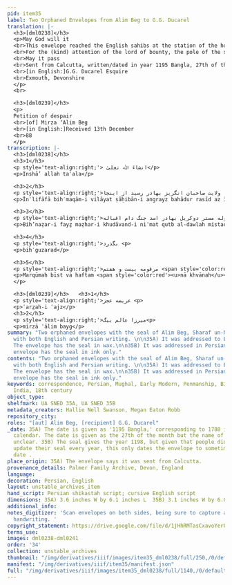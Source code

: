 ```yaml
---
pid: item35
label: Two Orphaned Envelopes from Alim Beg to G.G. Ducarel
translation: |-
  <h3>[dml0238]</h3>
  <p>May God will it 
  <br>This envelope reached the English sahibs at the station of the homeland from here
  <br>For the (kind) attention of the lord of bounty, the pole of the state, Mr. Ducarel, lion of war, may his fortune endure
  <br>May it pass
  <br>Sent from Calcutta, written/dated in year 1195 Bangla, 27th of the month of <span style='color:red'><u>illegible</u></span>
  <br>[in English:]G.G. Ducarel Esquire
  <br>Exmouth, Devonshire
  </p>
  <br>

  <h3>[dml0239]</h3>
  <p>
  Petition of despair
  <br>[of] Mirza ‘Alim Beg
  <br>[in English:]Received 13th December 
  <br>88
  </p>
transcription: |-
  <h3>[dml0238]</h3>
  <h3>1</h3>
  <p style='text-align:right;'> انشاءَ ﷲ تعلیٰ</p>
  <p>Inshā’ allah taʿala</p>

  <h3>2</h3>
  <p style='text-align:right;'>اینلفافه بمقام  ولایت صاحبان انگریز بهادر رسید از اینجا<p>
  <p>Īn′lifāfā bih′maqām-i vilāyat ṣāḥibān-i angrayz bahādur rasīd az īnjā</p>

  <h3>3</h3>
  <p style='text-align:right;'>بنظر فیض مظهر خداوند نعمت قطب الدّوله مستر دوکریل بهادر اسد جنگ دام اقباله<p>
  <p>Bih’naẓar-i fayẕ maẓhar-i khudāvand-i niʿmat qutb al-dawlah mistar dūkarayl bahādur asad jang dām iqbāl-hu</p>

  <h3>4</h3>
  <p style='text-align:right;'>بگذرد <p>
  <p>bih′guzarad</p>

  <h3>5</h3>
  <p style='text-align:right;'>مرقومه بیست و هفتم <span style='color:red'><u>ناخوانا</u></span> سنه ۱۱۹۵ بنگله از کلکته روانه ش<p>
  <p>Marqūmah bīst va haftam <span style='color:red'><u>nā khvānah</u></span> sanah 1195 bangalah az kalkattah ravānah shud
  </p>

  <h3>[dml0239]</h3>   <h3>1</h3>
  <p style='text-align:right;'>عریضه عجز <p>
  <p>ʿarz̤ah-i ʿajz</p>
  <h3>2</h3>
  <p style='text-align:right;'>میرزا عالم بیگ<p>
  <p>mīrzā ʿālim bayg</p>
summary: "Two orphaned envelopes with the seal of Alim Beg, Sharaf un-Nisa’s brother,
  with both English and Persian writing. \n\n35A) It was addressed to Exmouth in English.
  The envelope has the seal in wax.\n\n35B) It was addressed in Persian only. The
  envelope has the seal in ink only."
contents: "Two orphaned envelopes with the seal of Alim Beg, Sharaf un-Nisa’s brother,
  with both English and Persian writing. \n\n35A) It was addressed to Exmouth in English.
  The envelope has the seal in wax.\n\n35B) It was addressed in Persian only. The
  envelope has the seal in ink only."
keywords: correspondence, Persian, Mughal, Early Modern, Penmanship, Bihar, British
  India, 18th century
object_type:
shelfmark: UA SNED 35A, UA SNED 35B
metadata_creators: Hallie Nell Swanson, Megan Eaton Robb
repository_city:
roles: "[aut] Alim Beg, [recipient] G.G. Ducarel"
_date: 35A) The date is given as '1195 Bangla,' corresponding to 1788 in the Gregorian
  calendar. The date is given as the 27th of the month but the name of the month is
  unclear. 35B) The seal gives the year 1198, but given that people did not always
  update their seal every year, this only dates the envelope to sometime after that
  date .
place_origin: 35A) The envelope says it was sent from Calcutta.
provenance_details: Palmer Family Archive, Devon, England
language:
decoration: Persian, English
layout: unstable_archives_item
hand_script: Persian shikastah script; cursive English script
dimensions: 35A) 3.6 inches W by 6.1 inches L  35B) 3.1 inches W by 6.8 inches L
additional_info:
notes_digitizer: 'Scan envelopes on both sides, being sure to capture all seals and
  handwriting. '
copyright_statement: https://drive.google.com/file/d/1jHhRMTasCxavoYer89Wn8_Xn65nL0sW0/view?usp=sharing
terms_use:
images: dml0238-dml0241
order: '34'
collection: unstable_archives
thumbnail: "/img/derivatives/iiif/images/item35_dml0238/full/250,/0/default.jpg"
manifest: "/img/derivatives/iiif/item35/manifest.json"
full: "/img/derivatives/iiif/images/item35_dml0238/full/1140,/0/default.jpg"
---
```

